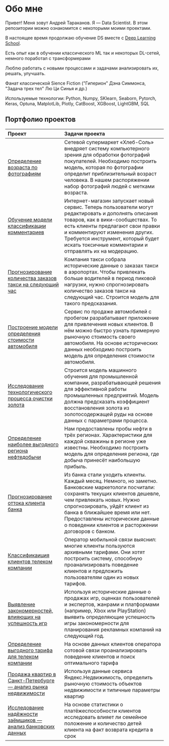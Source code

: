 # Обо мне

Привет!
Меня зовут Андрей Тараканов. Я — Data Scientist. В этом репозитории можно ознакомится с некоторыми моими проектами.

В настоящее время продолжаю обучение DS вместе с [Deep Learning School](https://stepik.org/org/dlschool).

Есть опыт как в обучении классического ML так и некоторых DL-сетей, немного поработал с трансформерами

Люблю работать с новыми процессами и задачами анализировать их, решать, улучшать. 

Фанат классической Sience Fiction ("Гиперион" Дэна Симмонса, "Задача трех тел" Лю Ци Синья и др.)

Используемые технологии: Python, Numpy, SKlearn, Seaborn, Pytorch, Keras, Optuna, MatplotLib, Plotly, CatBoost, XGBoost, LightGBM, SQL

## Портфолио проектов

 | Проект | Задачи проекта |
| :-----------| :----------- | 
| [Определение возраста по фотографиям](https://github.com/Tarakarty/portfolio/blob/de6ac8571a855bb9fc0c00fe860a567905a88f39/CV_age_prediction/cv_age_predict.ipynb) | Сетевой супермаркет «Хлеб-Соль» внедряет систему компьютерного зрения для обработки фотографий покупателей. Необходимо построить модель, которая по фотографии определит приблизительный возраст человека. В нашем распоряжении набор фотографий людей с метками возраста. |
| [Обучение модели классификации комментариев](https://github.com/Tarakarty/portfolio/blob/main/Text_classification/Text_classification.ipynb) | Интернет-магазин запускает новый сервис. Теперь пользователи могут редактировать и дополнять описания товаров, как в вики-сообществах. То есть клиенты предлагают свои правки и комментируют изменения других. Требуется инструмент, который будет искать токсичные комментарии и отправлять их на модерацию. |
| [Прогнозирование количества заказов такси на следующий час](https://github.com/Tarakarty/portfolio/blob/main/Timeseries_taxi/Timeseries_taxi.ipynb) | Компания такси собрала исторические данные о заказах такси в аэропортах. Чтобы привлекать больше водителей в период пиковой нагрузки, нужно спрогнозировать количество заказов такси на следующий час. Строится модель для такого предсказания. |
| [Построение модели определения стоимости автомобиля](https://github.com/Tarakarty/portfolio/blob/main/Car_price_prediction/car_price_predict.ipynb) | Сервис по продаже автомобилей с пробегом  разрабатывает приложение для привлечения новых клиентов. В нём можно быстро узнать примерную рыночную стоимость своего автомобиля. На основе исторических данных необходимо построить модель для определения стоимости автомобиля.  |
| [Исследование технологического процесса очистки золота](https://github.com/Tarakarty/portfolio/blob/main/Gold_purification/gold_purification.ipynb) | Строится модель машинного обучения для промышленной компании, разрабатывающей решения для эффективной работы промышленных предприятий. Модель должна предсказать коэффициент восстановления золота из золотосодержащей руды на основе данных с параметрами процесса.|
| [Определение наиболее выгодного региона нефтедобычи](https://github.com/Tarakarty/portfolio/blob/main/Oil_mining_area/Oil_mining_area.ipynb) | Нам предоставлены пробы нефти в трёх регионах. Характеристики для каждой скважины в регионе уже известны. Необходимо построить модель для определения региона, где добыча принесёт наибольшую прибыль.  |
| [Прогнозирование оттока клиента банка](https://github.com/Tarakarty/portfolio/blob/main/Bank_churn/bank_churn.ipynb) | Из банка стали уходить клиенты. Каждый месяц. Немного, но заметно. Банковские маркетологи посчитали: сохранять текущих клиентов дешевле, чем привлекать новых. Нужно спрогнозировать, уйдёт клиент из банка в ближайшее время или нет. Предоставлены исторические данные о поведении клиентов и расторжении договоров с банком. |
| [Классификаиция клиентов телеком компании](https://github.com/Tarakarty/portfolio/blob/main/Telecom_client_classification/Telecom_client_classification.ipynb) | Оператор мобильной связи выяснил: многие клиенты пользуются архивными тарифами. Они хотят построить систему, способную проанализировать поведение клиентов и предложить пользователям один из новых тарифов. |
| [Выявление закономерностей, влияющих на успешность игр](https://github.com/Tarakarty/portfolio/blob/main/Games/Games.ipynb) | Используя исторические данные о продажах игр, оценках пользователей и экспертов, жанрами и платформами (например, Xbox или PlayStation) выявить определяющие успешность игры закономерности для планирования рекламных компаний на следующий год. |
| [Определение выгодного тарифа для телеком компании](https://github.com/Tarakarty/portfolio/blob/main/Telecom_tariffs/Telecom_tariffs.ipynb) | На основе данных клиентов оператора сотовой связи проанализировать поведение клиентов и поиск оптимального тарифа |
| [Продажа квартир в Санкт-Петербурге — анализ рынка недвижимости](https://github.com/Tarakarty/portfolio/blob/main/SPB_realty/SPB_realty.ipynb) | Используя данные сервиса Яндекс.Недвижимость, определить рыночную стоимость объектов недвижимости и типичные параметры квартир |
| [Исследование надёжности заёмщиков — анализ банковских данных](https://github.com/Tarakarty/portfolio/blob/main/%D0%A1redibility/%D0%A1redibility.ipynb) | На основе статистики о платёжеспособности клиентов исследовать влияет ли семейное положение и количество детей клиента на факт возврата кредита в срок |
